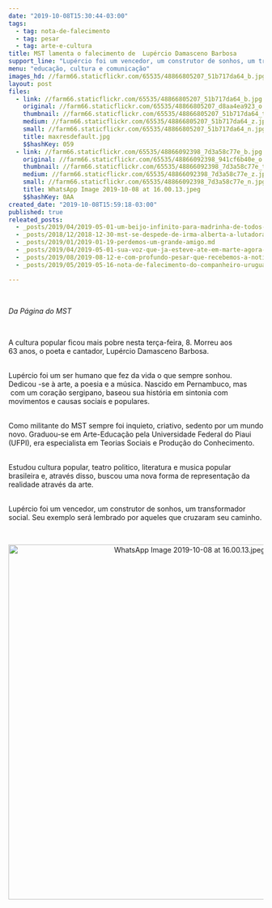 ```yaml
---
date: "2019-10-08T15:30:44-03:00"
tags:
  - tag: nota-de-falecimento
  - tag: pesar
  - tag: arte-e-cultura
title: MST lamenta o falecimento de  Lupércio Damasceno Barbosa
support_line: "Lupércio foi um vencedor, um construtor de sonhos, um transformador social"
menu: "educação, cultura e comunicação"
images_hd: //farm66.staticflickr.com/65535/48866805207_51b717da64_b.jpg
layout: post
files:
  - link: //farm66.staticflickr.com/65535/48866805207_51b717da64_b.jpg
    original: //farm66.staticflickr.com/65535/48866805207_d8aa4ea923_o.jpg
    thumbnail: //farm66.staticflickr.com/65535/48866805207_51b717da64_t.jpg
    medium: //farm66.staticflickr.com/65535/48866805207_51b717da64_z.jpg
    small: //farm66.staticflickr.com/65535/48866805207_51b717da64_n.jpg
    title: maxresdefault.jpg
    $$hashKey: 059
  - link: //farm66.staticflickr.com/65535/48866092398_7d3a58c77e_b.jpg
    original: //farm66.staticflickr.com/65535/48866092398_941cf6b40e_o.jpg
    thumbnail: //farm66.staticflickr.com/65535/48866092398_7d3a58c77e_t.jpg
    medium: //farm66.staticflickr.com/65535/48866092398_7d3a58c77e_z.jpg
    small: //farm66.staticflickr.com/65535/48866092398_7d3a58c77e_n.jpg
    title: WhatsApp Image 2019-10-08 at 16.00.13.jpeg
    $$hashKey: 0AA
created_date: "2019-10-08T15:59:18-03:00"
published: true
releated_posts:
  - _posts/2019/04/2019-05-01-um-beijo-infinito-para-madrinha-de-todos-nos.md
  - _posts/2018/12/2018-12-30-mst-se-despede-de-irma-alberta-a-lutadora-do-povo.md
  - _posts/2019/01/2019-01-19-perdemos-um-grande-amigo.md
  - _posts/2019/04/2019-05-01-sua-voz-que-ja-esteve-ate-em-marte-agora-segue-encantando-os-ceus.md
  - _posts/2019/08/2019-08-12-e-com-profundo-pesar-que-recebemos-a-noticia-do-falecimento-do-companheiro-gustavo-codas.md
  - _posts/2019/05/2019-05-16-nota-de-falecimento-do-companheiro-uruguaio-julio-marenales.md

---
```

<p>&nbsp;</p>

<p><em>Da P&aacute;gina do MST&nbsp;</em></p>

<p>&nbsp;</p>

<p>A cultura popular ficou mais pobre nesta ter&ccedil;a-feira, 8. Morreu aos 63&nbsp;anos,&nbsp;o poeta&nbsp;e cantador, Lup&eacute;rcio Damasceno Barbosa.</p>

<p><br />
Lup&eacute;rcio foi&nbsp;um ser humano&nbsp;que fez da vida o que sempre sonhou. Dedicou&nbsp;-se &agrave;&nbsp;arte, a poesia e a m&uacute;sica. Nascido em Pernambuco, mas &nbsp;com um cora&ccedil;&atilde;o sergipano, baseou sua hist&oacute;ria em&nbsp;sintonia com movimentos e causas sociais e populares.&nbsp;</p>

<p><br />
Como militante do MST&nbsp;sempre foi inquieto, criativo, sedento por um mundo novo.&nbsp;Graduou-se&nbsp;em Arte-Educa&ccedil;&atilde;o pela Universidade Federal do Piaui (UFPI), era&nbsp;especialista em Teorias Sociais e Produ&ccedil;&atilde;o&nbsp;do Conhecimento.</p>

<p><br />
Estudou&nbsp;cultura popular,&nbsp;teatro politico, literatura e musica popular brasileira e, atrav&eacute;s disso, buscou&nbsp;uma nova forma de representa&ccedil;&atilde;o&nbsp;da realidade atrav&eacute;s da arte.&nbsp;</p>

<p><br />
Lup&eacute;rcio foi um vencedor, um construtor de sonhos, um transformador social. Seu exemplo ser&aacute; lembrado por aqueles que cruzaram seu caminho.</p>

<p>&nbsp;</p>

<p style="text-align:center"><img alt="WhatsApp Image 2019-10-08 at 16.00.13.jpeg" height="700" src="//farm66.staticflickr.com/65535/48866092398_7d3a58c77e_b.jpg" width="700" /></p>

<p>&nbsp;</p>
